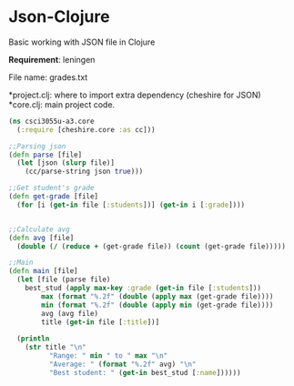 # Json-Clojure

Basic working with JSON file in Clojure

**Requirement**: leningen

File name: grades.txt

*project.clj: where to import extra dependency (cheshire for JSON)
*core.clj: main project code. 
```clojure
(ns csci3055u-a3.core
  (:require [cheshire.core :as cc]))

;;Parsing json
(defn parse [file]
  (let [json (slurp file)]
    (cc/parse-string json true)))

;;Get student's grade
(defn get-grade [file] 
  (for [i (get-in file [:students])] (get-in i [:grade])))


;;Calculate avg
(defn avg [file] 
  (double (/ (reduce + (get-grade file)) (count (get-grade file)))))

;;Main
(defn main [file]
  (let [file (parse file)
	best_stud (apply max-key :grade (get-in file [:students])) 
        max (format "%.2f" (double (apply max (get-grade file))))
        min (format "%.2f" (double (apply min (get-grade file))))
        avg (avg file)
        title (get-in file [:title])]
  
  (println 
    (str title "\n" 
          "Range: " min " to " max "\n"
          "Average: " (format "%.2f" avg) "\n"
          "Best student: " (get-in best_stud [:name])))))

```
